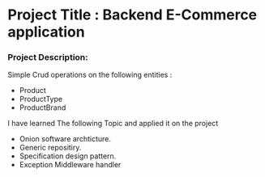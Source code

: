 # Project Title : Backend E-Commerce application

### Project Description:
Simple Crud operations on the following entities :
* Product
* ProductType
* ProductBrand

I have learned The following Topic and applied it on the project
- Onion software archticture.
- Generic repositiry.
- Specification design pattern.
- Exception Middleware handler
